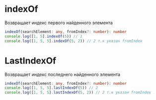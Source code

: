 # indexOf
Возвращает индекс первого найденного элемента
```ts
indexOf(searchElement: any, fromIndex?: number): number
console.log([1, 5].indexOf(5)) // 1
console.log([1, 5, 5].indexOf(5, 2)) // 2 т.к указан fromIndex
```
# LastIndexOf
Возвращает индекс последнего найденного элемента
```ts
indexOf(searchElement: any, fromIndex?: number): number
console.log([1, 5, 5].lastIndexOf(5)) // 2
console.log([1, 5, 5].lastIndexOf(5, 2)) // 2 т.к указан fromIndex
```